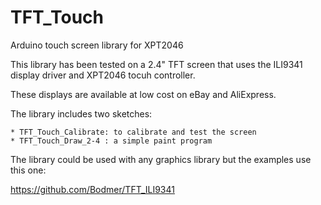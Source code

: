 # TFT_Touch
Arduino touch screen library for XPT2046

This library has been tested on a 2.4" TFT screen that uses
the ILI9341 display driver and XPT2046 tocuh controller.

These displays are available at low cost on eBay and AliExpress.

The library includes two sketches:

    * TFT_Touch_Calibrate: to calibrate and test the screen
    * TFT_Touch_Draw_2-4 : a simple paint program

The library could be used with any graphics library but the examples
use this one:

https://github.com/Bodmer/TFT_ILI9341


